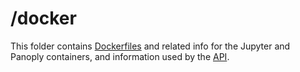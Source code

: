 # /docker

This folder contains [Dockerfiles](https://docs.docker.com/engine/reference/builder/) and related info for the Jupyter and Panoply containers, and information used by the [API](https://github.com/NorESMhub/ctsm-api).
